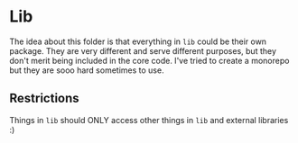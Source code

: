 # Lib
The idea about this folder is that everything in `lib` could be their own package. They are very different and serve different purposes, but they don't merit being included in the core code. I've tried to create a monorepo but they are sooo hard sometimes to use.

## Restrictions
Things in `lib` should ONLY access other things in `lib` and external libraries :)
